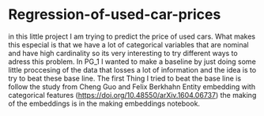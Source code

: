 # Regression-of-used-car-prices
in this little project I am trying to predict the price of used cars. What makes this especial is that we have a lot of categorical variables that are nominal and have high cardinality so its very interesting to try different ways to adress this problem. In PG_1 I wanted to make a baseline by just doing some little proccesing of the data that losses a lot of information and the idea is to try to beat these base line.
The first Thing I tried to beat the base line is follow the study from Cheng Guo and Felix Berkhahn Entity embedding with categorical features (https://doi.org/10.48550/arXiv.1604.06737)
the making of the embeddings is in the making embeddings notebook.
